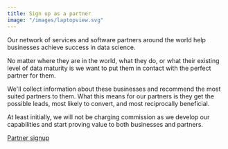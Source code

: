 ```yaml
---
title: Sign up as a partner
image: "/images/laptopview.svg"
---
```


Our network of services and software partners around the world help businesses achieve success in data science.

No matter where they are in the world, what they do, or what their existing level of data maturity is we want to put them in contact with the perfect partner for them.

We'll collect information about these businesses and recommend the most suited partners to them. What this means for our partners is they get the possible leads, most likely to convert, and most reciprocally beneficial.

At least initially, we will not be charging commission as we develop our capabilities and start proving value to both businesses and partners. 

[Partner signup](https://share.hsforms.com/18KCqZn6TRHGMdcCHg8XDGg37yz8)
